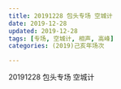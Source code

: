 ```yaml
---
title: 20191228 包头专场 空城计
date: 2019-12-28
updated: 2019-12-28
tags: [专场, 空城计, 相声, 高峰]
categories: (2019)己亥年场次

---
```


20191228 包头专场 空城计